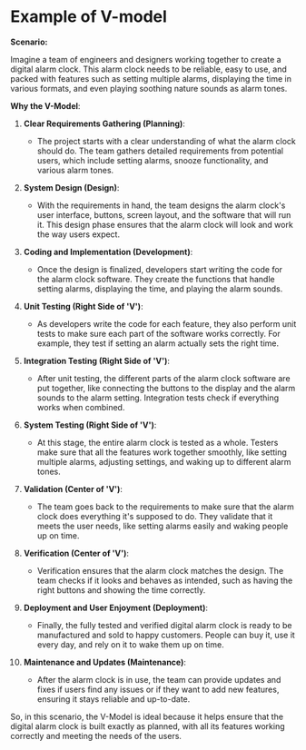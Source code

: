 # Example of V-model

**Scenario:**

Imagine a team of engineers and designers working together to create a digital alarm clock. This alarm clock needs to be reliable, easy to use, and packed with features such as setting multiple alarms, displaying the time in various formats, and even playing soothing nature sounds as alarm tones.

**Why the V-Model**:

1. **Clear Requirements Gathering (Planning)**:

    - The project starts with a clear understanding of what the alarm clock should do. The team gathers detailed requirements from potential users, which include setting alarms, snooze functionality, and various alarm tones.

2. **System Design (Design)**:

    - With the requirements in hand, the team designs the alarm clock's user interface, buttons, screen layout, and the software that will run it. This design phase ensures that the alarm clock will look and work the way users expect.

3. **Coding and Implementation (Development)**:

    - Once the design is finalized, developers start writing the code for the alarm clock software. They create the functions that handle setting alarms, displaying the time, and playing the alarm sounds.

4. **Unit Testing (Right Side of 'V')**:

    - As developers write the code for each feature, they also perform unit tests to make sure each part of the software works correctly. For example, they test if setting an alarm actually sets the right time.

5. **Integration Testing (Right Side of 'V')**:

    - After unit testing, the different parts of the alarm clock software are put together, like connecting the buttons to the display and the alarm sounds to the alarm setting. Integration tests check if everything works when combined.

6. **System Testing (Right Side of 'V')**:

    - At this stage, the entire alarm clock is tested as a whole. Testers make sure that all the features work together smoothly, like setting multiple alarms, adjusting settings, and waking up to different alarm tones.

7. **Validation (Center of 'V')**:

    - The team goes back to the requirements to make sure that the alarm clock does everything it's supposed to do. They validate that it meets the user needs, like setting alarms easily and waking people up on time.

8. **Verification (Center of 'V')**:

    - Verification ensures that the alarm clock matches the design. The team checks if it looks and behaves as intended, such as having the right buttons and showing the time correctly.

9. **Deployment and User Enjoyment (Deployment)**:

    - Finally, the fully tested and verified digital alarm clock is ready to be manufactured and sold to happy customers. People can buy it, use it every day, and rely on it to wake them up on time.

10. **Maintenance and Updates (Maintenance)**:
    - After the alarm clock is in use, the team can provide updates and fixes if users find any issues or if they want to add new features, ensuring it stays reliable and up-to-date.

So, in this scenario, the V-Model is ideal because it helps ensure that the digital alarm clock is built exactly as planned, with all its features working correctly and meeting the needs of the users.
